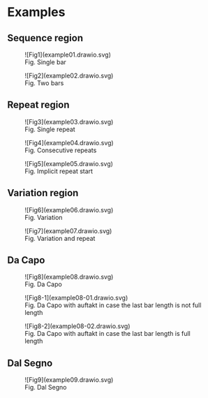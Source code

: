 # Examples

## Sequence region

<figure markdown>
  ![Fig1](example01.drawio.svg)
  <figcaption>Fig. Single bar</figcaption>
</figure>

<figure markdown>
  ![Fig2](example02.drawio.svg)
  <figcaption>Fig. Two bars</figcaption>
</figure>

## Repeat region

<figure markdown>
  ![Fig3](example03.drawio.svg)
  <figcaption>Fig. Single repeat</figcaption>
</figure>

<figure markdown>
  ![Fig4](example04.drawio.svg)
  <figcaption>Fig. Consecutive repeats</figcaption>
</figure>

<figure markdown>
  ![Fig5](example05.drawio.svg)
  <figcaption>Fig. Implicit repeat start</figcaption>
</figure>

## Variation region

<figure markdown>
  ![Fig6](example06.drawio.svg)
  <figcaption>Fig. Variation</figcaption>
</figure>

<figure markdown>
  ![Fig7](example07.drawio.svg)
  <figcaption>Fig. Variation and repeat</figcaption>
</figure>

## Da Capo

<figure markdown>
  ![Fig8](example08.drawio.svg)
  <figcaption>Fig. Da Capo</figcaption>
</figure>

<figure markdown>
  ![Fig8-1](example08-01.drawio.svg)
  <figcaption>Fig. Da Capo with auftakt in case the last bar length is not full length</figcaption>
</figure>

<figure markdown>
  ![Fig8-2](example08-02.drawio.svg)
  <figcaption>Fig. Da Capo with auftakt in case the last bar length is full length</figcaption>
</figure>

## Dal Segno

<figure markdown>
  ![Fig9](example09.drawio.svg)
  <figcaption>Fig. Dal Segno</figcaption>
</figure>
